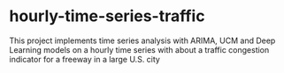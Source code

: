 # hourly-time-series-traffic
This project implements time series analysis with ARIMA, UCM and Deep Learning models on a hourly time series with about a traffic congestion indicator for a freeway in a large U.S. city
